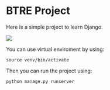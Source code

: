 # BTRE Project

Here is a simple project to learn Django.

![](/assets/git-pics/home-page.png)

You can use virtual enviroment by using:

```
source venv/bin/activate
```

Then you can run the project using:

```
python manage.py runserver
```

